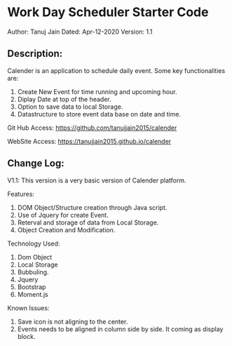 # Work Day Scheduler Starter Code
Author: Tanuj Jain
Dated: Apr-12-2020
Version: 1.1

Description:
-----------

Calender is an application to schedule daily event. Some key functionalities are:
1. Create New Event for time running and upcoming hour. 
2. Diplay Date at top of the header. 
3. Option to save data to local Storage. 
4. Datastructure to store event data base on date and time. 

Git Hub Access: 
https://github.com/tanujjain2015/calender

WebSite Access: 
https://tanujjain2015.github.io/calender

Change Log:
----------

V1.1: 
This version is a very basic version of Calender platform.    

Features: 
1.  DOM Object/Structure creation through Java script.
2.  Use of Jquery for create Event. 
2.  Reterval and storage of data from Local Storage. 
3.  Object Creation and Modification. 


Technology Used:
1. Dom Object 
2. Local Storage
3. Bubbuling. 
4. Jquery
5. Bootstrap
6. Moment.js

Known Issues: 
1. Save icon is not aligning to the center. 
2. Events needs to be aligned in column side by side.  It coming as display block. 



